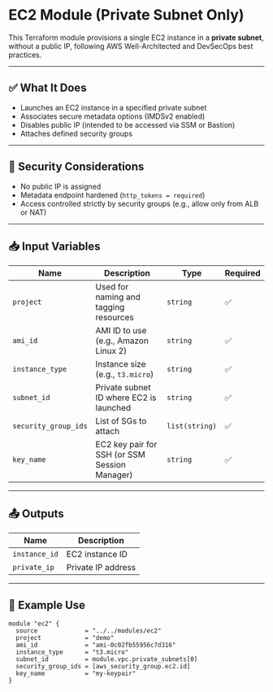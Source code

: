 # EC2 Module (Private Subnet Only)

This Terraform module provisions a single EC2 instance in a **private subnet**, without a public IP, following AWS Well-Architected and DevSecOps best practices.

---

## ✅ What It Does

- Launches an EC2 instance in a specified private subnet
- Associates secure metadata options (IMDSv2 enabled)
- Disables public IP (intended to be accessed via SSM or Bastion)
- Attaches defined security groups

---

## 🔐 Security Considerations

- No public IP is assigned
- Metadata endpoint hardened (`http_tokens = required`)
- Access controlled strictly by security groups (e.g., allow only from ALB or NAT)

---

## 📥 Input Variables

| Name | Description | Type | Required |
|------|-------------|------|----------|
| `project` | Used for naming and tagging resources | `string` | ✅ |
| `ami_id` | AMI ID to use (e.g., Amazon Linux 2) | `string` | ✅ |
| `instance_type` | Instance size (e.g., `t3.micro`) | `string` | ✅ |
| `subnet_id` | Private subnet ID where EC2 is launched | `string` | ✅ |
| `security_group_ids` | List of SGs to attach | `list(string)` | ✅ |
| `key_name` | EC2 key pair for SSH (or SSM Session Manager) | `string` | ✅ |

---

## 📤 Outputs

| Name | Description |
|------|-------------|
| `instance_id` | EC2 instance ID |
| `private_ip` | Private IP address |

---

## 🧪 Example Use

```hcl
module "ec2" {
  source             = "../../modules/ec2"
  project            = "demo"
  ami_id             = "ami-0c02fb55956c7d316"
  instance_type      = "t3.micro"
  subnet_id          = module.vpc.private_subnets[0]
  security_group_ids = [aws_security_group.ec2.id]
  key_name           = "my-keypair"
}
